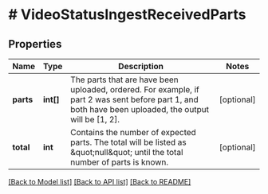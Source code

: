 # # VideoStatusIngestReceivedParts

## Properties

Name | Type | Description | Notes
------------ | ------------- | ------------- | -------------
**parts** | **int[]** | The parts that are have been uploaded, ordered. For example, if part 2 was sent before part 1, and both have been uploaded, the output will be [1, 2]. | [optional]
**total** | **int** | Contains the number of expected parts. The total will be listed as \&quot;null\&quot; until the total number of parts is known. | [optional]

[[Back to Model list]](../../README.md#models) [[Back to API list]](../../README.md#endpoints) [[Back to README]](../../README.md)

